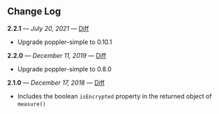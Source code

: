 ## Change Log

**2.2.1** — _July 20, 2021_ — [Diff](https://github.com/calipersjs/calipers-pdf/compare/v2.2.0...v2.2.1)

* Upgrade poppler-simple to 0.10.1

**2.2.0** — _December 11, 2019_ — [Diff](https://github.com/calipersjs/calipers-pdf/compare/v2.1.0...v2.2.0)

* Upgrade poppler-simple to 0.8.0


**2.1.0** — _December 17, 2018_ — [Diff](https://github.com/calipersjs/calipers-pdf/compare/2.0.0...v2.1.0)

* Includes the boolean `isEncrypted` property in the returned object of `measure()`
